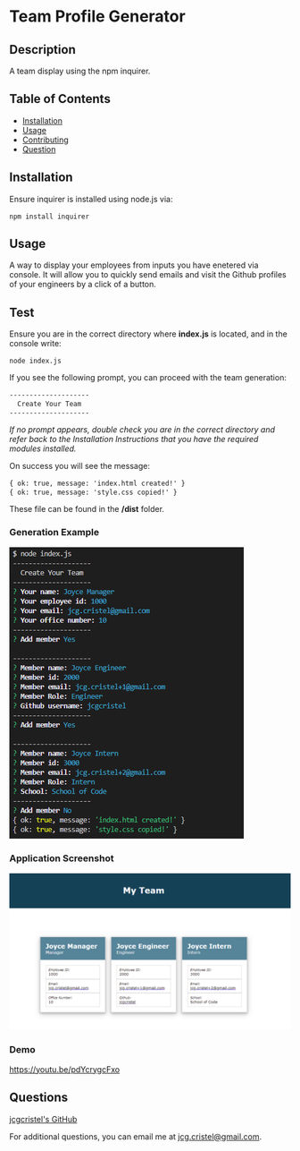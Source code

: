 # Team Profile Generator 

## Description
A team display using the npm inquirer.

## Table of Contents
- [Installation](#installation)
- [Usage](#usage)
- [Contributing](#contributing)
- [Question](#questions)

## Installation
Ensure inquirer is installed using node.js via:

    npm install inquirer

## Usage
A way to display your employees from inputs you have enetered via console. It will allow you to quickly send emails and visit the Github profiles of your engineers by a click of a button.

## Test
Ensure you are in the correct directory where **index.js** is located, and in the console write:

    node index.js

If you see the following prompt, you can proceed with the team generation:
    
    --------------------
      Create Your Team
    --------------------
    
*If no prompt appears, double check you are in the correct directory and refer back to the Installation Instructions that you have the required modules installed.*

On success you will see the message:

    { ok: true, message: 'index.html created!' }
    { ok: true, message: 'style.css copied!' }

These file can be found in the **/dist** folder.

### Generation Example
![App Preview](/images/app-prev.png)

### Application Screenshot
![Site Preview](/images/site-prev.png)

### Demo
https://youtu.be/pdYcrygcFxo

## Questions
[jcgcristel's GitHub](https://github.com/jcgcristel)

For additional questions, you can email me at [jcg.cristel@gmail.com](mailto:jcg.cristel@gmail.com.).
